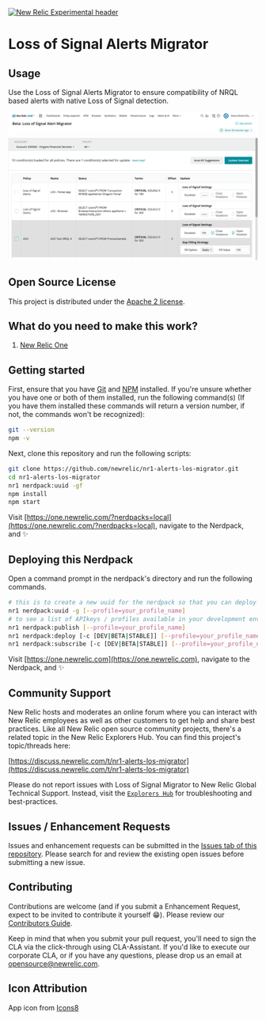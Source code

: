 [![New Relic Experimental header](https://github.com/newrelic/opensource-website/raw/master/src/images/categories/Experimental.png)](https://opensource.newrelic.com/oss-category/#new-relic-experimental)

# Loss of Signal Alerts Migrator

## Usage

Use the Loss of Signal Alerts Migrator to ensure compatibility of NRQL based alerts with native Loss of Signal detection.

![Screenshot #1](catalog/screenshots/screenshot_01.png)


## Open Source License

This project is distributed under the [Apache 2 license](LICENSE).

## What do you need to make this work?

1. [New Relic One](https://newrelic.com/platform)

## Getting started

First, ensure that you have [Git](https://git-scm.com/book/en/v2/Getting-Started-Installing-Git) and [NPM](https://www.npmjs.com/get-npm) installed. If you're unsure whether you have one or both of them installed, run the following command(s) (If you have them installed these commands will return a version number, if not, the commands won't be recognized):

```bash
git --version
npm -v
```

Next, clone this repository and run the following scripts:

```bash
git clone https://github.com/newrelic/nr1-alerts-los-migrator.git
cd nr1-alerts-los-migrator
nr1 nerdpack:uuid -gf
npm install
npm start
```

Visit [https://one.newrelic.com/?nerdpacks=local](https://one.newrelic.com/?nerdpacks=local), navigate to the Nerdpack, and :sparkles:

## Deploying this Nerdpack

Open a command prompt in the nerdpack's directory and run the following commands.

```bash
# this is to create a new uuid for the nerdpack so that you can deploy it to your account
nr1 nerdpack:uuid -g [--profile=your_profile_name]
# to see a list of APIkeys / profiles available in your development environment, run nr1 credentials:list
nr1 nerdpack:publish [--profile=your_profile_name]
nr1 nerdpack:deploy [-c [DEV|BETA|STABLE]] [--profile=your_profile_name]
nr1 nerdpack:subscribe [-c [DEV|BETA|STABLE]] [--profile=your_profile_name]
```

Visit [https://one.newrelic.com](https://one.newrelic.com), navigate to the Nerdpack, and :sparkles:

## Community Support

New Relic hosts and moderates an online forum where you can interact with New Relic employees as well as other customers to get help and share best practices. Like all New Relic open source community projects, there's a related topic in the New Relic Explorers Hub. You can find this project's topic/threads here:

[https://discuss.newrelic.com/t/nr1-alerts-los-migrator](https://discuss.newrelic.com/t/nr1-alerts-los-migrator)

Please do not report issues with Loss of Signal Migrator to New Relic Global Technical Support. Instead, visit the [`Explorers Hub`](https://discuss.newrelic.com/t/) for troubleshooting and best-practices.

## Issues / Enhancement Requests

Issues and enhancement requests can be submitted in the [Issues tab of this repository](https://github.com/newrelic/nr1-alerts-los-migrator/issues). Please search for and review the existing open issues before submitting a new issue.

## Contributing

Contributions are welcome (and if you submit a Enhancement Request, expect to be invited to contribute it yourself :grin:). Please review our [Contributors Guide](https://github.com/newrelic/nr1-alerts-los-migrator/blob/main/CONTRIBUTING.md).

Keep in mind that when you submit your pull request, you'll need to sign the CLA via the click-through using CLA-Assistant. If you'd like to execute our corporate CLA, or if you have any questions, please drop us an email at opensource@newrelic.com.

## Icon Attribution
App icon from <a href="https://www.icons8.com/" title="Icons8">Icons8</a>